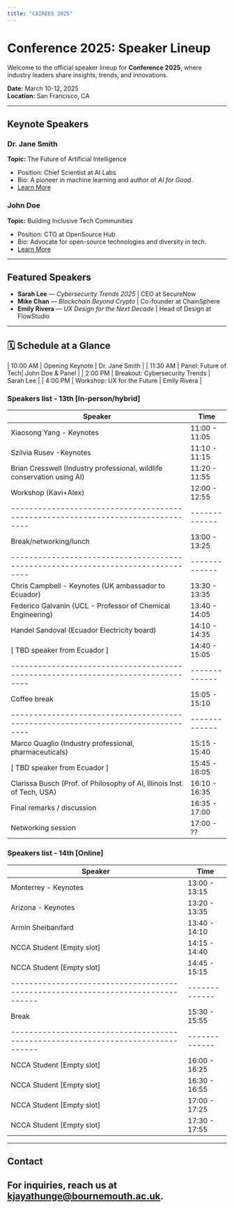 ```yaml
---
title: "CAIREES 2025"
---
```


# Conference 2025: Speaker Lineup  

Welcome to the official speaker lineup for **Conference 2025**, where industry leaders share insights, trends, and innovations.  

 **Date:** March 10-12, 2025  
 **Location:** San Francisco, CA  

---

##  Keynote Speakers  

###  Dr. Jane Smith  
**Topic:** The Future of Artificial Intelligence  
- Position: Chief Scientist at AI Labs  
- Bio: A pioneer in machine learning and author of *AI for Good*.  
- [Learn More](https://janesmith.com)  

###  John Doe  
**Topic:** Building Inclusive Tech Communities  
- Position: CTO at OpenSource Hub  
- Bio: Advocate for open-source technologies and diversity in tech.  
- [Learn More](https://johndoe.dev)  

---

##  Featured Speakers  

- **Sarah Lee** — *Cybersecurity Trends 2025* | CEO at SecureNow  
- **Mike Chan** — *Blockchain Beyond Crypto* | Co-founder at ChainSphere  
- **Emily Rivera** — *UX Design for the Next Decade* | Head of Design at FlowStudio  

---

## 🗓️ Schedule at a Glance  

| 10:00 AM       | Opening Keynote       | Dr. Jane Smith |
| 11:30 AM       | Panel: Future of Tech| John Doe & Panel |
| 2:00 PM        | Breakout: Cybersecurity Trends | Sarah Lee |
| 4:00 PM        | Workshop: UX for the Future | Emily Rivera |


### Speakers list - 13th  [In-person/hybrid]

| Speaker                                                                        | Time        |
|--------------------------------------------------------------------------------|-------------|
|Xiaosong Yang  - Keynotes                                                       |11:00 - 11:05|   
|Szilvia Rusev -Keynotes                                                         |11:10 - 11:15| 
|Brian Cresswell (Industry professional, wildlife conservation using AI)         |11:20 - 11:55| 
|Workshop (Kavi+Alex)                                                            |12:00 - 12:55| 
|--------------------------------------------------------------------------------|-------------|
|Break/networking/lunch                                                          |13:00 - 13:25|
|--------------------------------------------------------------------------------|-------------|
|Chris Campbell - Keynotes (UK ambassador to Ecuador)                            |13:30 - 13:35| 
|Federico Galvanin (UCL - Professor of Chemical Engineering)                     |13:40 - 14:05|
|Handel Sandoval (Ecuador Electricity board)                                     |14:10 - 14:35|
|[ TBD speaker from Ecuador ]                                                    |14:40 - 15:05|
|--------------------------------------------------------------------------------|-------------|
|Coffee break                                                                    |15:05 - 15:10|
|--------------------------------------------------------------------------------|-------------|
|Marco Quaglio (Industry professional, pharmaceuticals)                          |15:15 - 15:40| 
|[ TBD speaker from Ecuador ]                                                    |15:45 - 16:05|
|Clarissa Busch (Prof. of Philosophy of AI, Illinois Inst. of Tech, USA)         |16:10 - 16:35|
|Final remarks / discussion                                                      |16:35 - 17:00|
|Networking session                                                              |17:00 - ??   |

### Speakers list - 14th [Online]
| Speaker                                                                        | Time        |
|--------------------------------------------------------------------------------|-------------|
|Monterrey - Keynotes                                                            |13:00 - 13:15| 
|Arizona - Keynotes                                                              |13:20 - 13:35|
|Armin Sheibanifard                                                              |13:40 - 14:10|
|NCCA Student [Empty slot]                                                       |14:15 - 14:40|
|NCCA Student [Empty slot]                                                       |14:45 - 15:15|
|--------------------------------------------------------------------------------|-------------|
|Break                                                                           |15:30 - 15:55|
|--------------------------------------------------------------------------------|-------------|
|NCCA Student [Empty slot]                                                       |16:00 - 16:25|
|NCCA Student [Empty slot]                                                       |16:30 - 16:55|
|NCCA Student [Empty slot]                                                       |17:00 - 17:25|
|NCCA Student [Empty slot]                                                       |17:30 - 17:55|


---

## Contact  
For inquiries, reach us at [kjayathunge@bournemouth.ac.uk](mailto:kjayathunge@bournemouth.ac.uk).  
---
